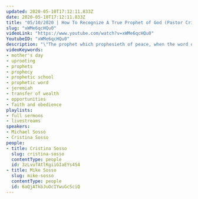```yaml
---
updated: 2020-05-10T17:12:11.833Z
date: 2020-05-10T17:12:11.833Z
title: "05/10/2020 | How To Recognize A True Prophet of God (Pastor Cristina Sosso)"
slug: "xWMe6qcHQu0"
videoLink: "https://www.youtube.com/watch?v=xWMe6qcHQu0"
YoutubeID: "xWMe6qcHQu0"
description: "\"The prophet which prophesieth of peace, when the word of the prophet shall come to pass, then shall the prophet be known, that the Lord hath truly sent him.\" Jeremiah 28:9 (NIV). A true prophet of God is interceding on behalf of the nations and the people of God. He doesn't not rejoice in judgement of the wicked. This sermon was delivered by Pastor Cris Sosso at Freedom Fellowship Church on May 10, 2020."
videoKeywords:
- mother's day
- uprooting
- prophets
- prophecy
- prophetic school
- prophetic word
- jeremiah
- transfer of wealth
- opportunities
- faith and obedience
playlists:
- full sermons
- livestreams
speakers:
- Michael Sosso
- Cristina Sosso
people:
- title: Cristina Sosso
  slug: cristina-sosso
  contentType: people
  id: 3zLvufAtlKgiiGIaEYs4S4
- title: Mike Sosso
  slug: mike-sosso
  contentType: people
  id: 6aQjATkbJuOcIYwuGcSciQ
---
```

